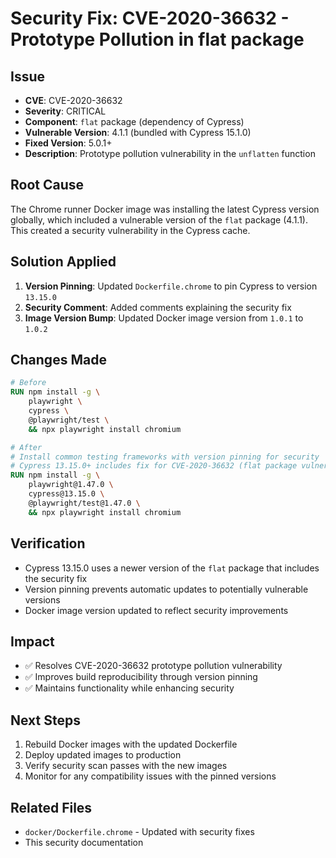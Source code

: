 # Security Fix: CVE-2020-36632 - Prototype Pollution in flat package

## Issue

- **CVE**: CVE-2020-36632
- **Severity**: CRITICAL
- **Component**: `flat` package (dependency of Cypress)
- **Vulnerable Version**: 4.1.1 (bundled with Cypress 15.1.0)
- **Fixed Version**: 5.0.1+
- **Description**: Prototype pollution vulnerability in the `unflatten` function

## Root Cause

The Chrome runner Docker image was installing the latest Cypress version globally, which included a vulnerable version of the `flat` package (4.1.1). This created a security vulnerability in the Cypress cache.

## Solution Applied

1. **Version Pinning**: Updated `Dockerfile.chrome` to pin Cypress to version `13.15.0`
2. **Security Comment**: Added comments explaining the security fix
3. **Image Version Bump**: Updated Docker image version from `1.0.1` to `1.0.2`

## Changes Made

```dockerfile
# Before
RUN npm install -g \
    playwright \
    cypress \
    @playwright/test \
    && npx playwright install chromium

# After
# Install common testing frameworks with version pinning for security
# Cypress 13.15.0+ includes fix for CVE-2020-36632 (flat package vulnerability)
RUN npm install -g \
    playwright@1.47.0 \
    cypress@13.15.0 \
    @playwright/test@1.47.0 \
    && npx playwright install chromium
```

## Verification

- Cypress 13.15.0 uses a newer version of the `flat` package that includes the security fix
- Version pinning prevents automatic updates to potentially vulnerable versions
- Docker image version updated to reflect security improvements

## Impact

- ✅ Resolves CVE-2020-36632 prototype pollution vulnerability
- ✅ Improves build reproducibility through version pinning
- ✅ Maintains functionality while enhancing security

## Next Steps

1. Rebuild Docker images with the updated Dockerfile
2. Deploy updated images to production
3. Verify security scan passes with the new images
4. Monitor for any compatibility issues with the pinned versions

## Related Files

- `docker/Dockerfile.chrome` - Updated with security fixes
- This security documentation
